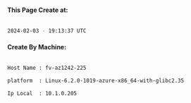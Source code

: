 
   
#### This Page Create at:

```bash

2024-02-03 - 19:13:37 UTC

```

#### Create By Machine:

```bash

Host Name : fv-az1242-225

platform  : Linux-6.2.0-1019-azure-x86_64-with-glibc2.35

Ip Local  : 10.1.0.205

```

